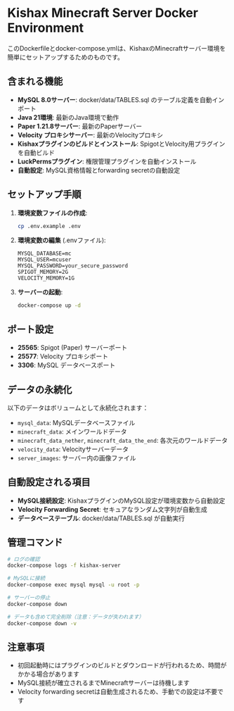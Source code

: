 # Kishax Minecraft Server Docker Environment

このDockerfileとdocker-compose.ymlは、KishaxのMinecraftサーバー環境を簡単にセットアップするためのものです。

## 含まれる機能

- **MySQL 8.0サーバー**: docker/data/TABLES.sql のテーブル定義を自動インポート
- **Java 21環境**: 最新のJava環境で動作
- **Paper 1.21.8サーバー**: 最新のPaperサーバー
- **Velocity プロキシサーバー**: 最新のVelocityプロキシ
- **Kishaxプラグインのビルドとインストール**: SpigotとVelocity用プラグインを自動ビルド
- **LuckPermsプラグイン**: 権限管理プラグインを自動インストール
- **自動設定**: MySQL資格情報とforwarding secretの自動設定

## セットアップ手順

1. **環境変数ファイルの作成**:
   ```bash
   cp .env.example .env
   ```

2. **環境変数の編集** (.envファイル):
   ```env
   MYSQL_DATABASE=mc
   MYSQL_USER=mcuser
   MYSQL_PASSWORD=your_secure_password
   SPIGOT_MEMORY=2G
   VELOCITY_MEMORY=1G
   ```

3. **サーバーの起動**:
   ```bash
   docker-compose up -d
   ```

## ポート設定

- **25565**: Spigot (Paper) サーバーポート
- **25577**: Velocity プロキシポート  
- **3306**: MySQL データベースポート

## データの永続化

以下のデータはボリュームとして永続化されます：
- `mysql_data`: MySQLデータベースファイル
- `minecraft_data`: メインワールドデータ
- `minecraft_data_nether`, `minecraft_data_the_end`: 各次元のワールドデータ
- `velocity_data`: Velocityサーバーデータ
- `server_images`: サーバー内の画像ファイル

## 自動設定される項目

- **MySQL接続設定**: KishaxプラグインのMySQL設定が環境変数から自動設定
- **Velocity Forwarding Secret**: セキュアなランダム文字列が自動生成
- **データベーステーブル**: docker/data/TABLES.sql が自動実行

## 管理コマンド

```bash
# ログの確認
docker-compose logs -f kishax-server

# MySQLに接続
docker-compose exec mysql mysql -u root -p

# サーバーの停止
docker-compose down

# データも含めて完全削除（注意：データが失われます）
docker-compose down -v
```

## 注意事項

- 初回起動時にはプラグインのビルドとダウンロードが行われるため、時間がかかる場合があります
- MySQL接続が確立されるまでMinecraftサーバーは待機します
- Velocity forwarding secretは自動生成されるため、手動での設定は不要です
